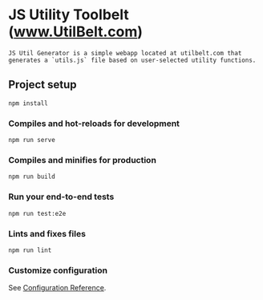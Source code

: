 # JS Utility Toolbelt (www.UtilBelt.com)

```
JS Util Generator is a simple webapp located at utilbelt.com that generates a `utils.js` file based on user-selected utility functions.
```

## Project setup

```
npm install
```

### Compiles and hot-reloads for development

```
npm run serve
```

### Compiles and minifies for production

```
npm run build
```

### Run your end-to-end tests

```
npm run test:e2e
```

### Lints and fixes files

```
npm run lint
```

### Customize configuration

See [Configuration Reference](https://cli.vuejs.org/config/).
